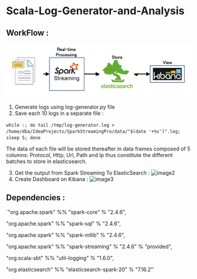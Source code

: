# Scala-Log-Generator-and-Analysis
## WorkFlow :
![image](flow.png)
1. Generate logs using log-generator.py file
2. Save each 10 logs in a separate file :

`
while :; do
  tail /tmp/log-generator.log > /home/dba/IdeaProjects/SparkStreamingPro/data/"$(date '+%s')".log;
  sleep 5;
done
`

The data of each file will be stored thereafter in data
frames composed of 5 columns: Protocol, Http, Url, Path and Ip thus constitute
the different batches to store in elasticsearch.

3. Get the output from Spark Streaming To ElasticSearch :
![image2](elastic.png)
5. Create Dashboard on Kibana :
![image3](kibana.jpg)

## Dependencies :
`"org.apache.spark" %% "spark-core" % "2.4.6",
  
  "org.apache.spark" %% "spark-sql" % "2.4.6",
  
  "org.apache.spark" %% "spark-mllib" % "2.4.6",
  
  "org.apache.spark" %% "spark-streaming" % "2.4.6" % "provided",
  
  "org.scala-sbt" %% "util-logging" % "1.6.0",

"org.elasticsearch" %% "elasticsearch-spark-20" % "7.16.2"`

